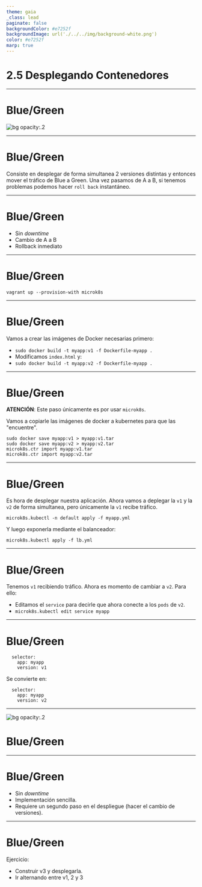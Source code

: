```yaml
---
theme: gaia
_class: lead
paginate: false
backgroundColor: #e7252f
backgroundImage: url('./../../img/background-white.png')
color: #e7252f
marp: true
---
```

<!-- _backgroundImage: url('./../img/background-red.png') -->
<!-- _color: white -->

# 2.5 Desplegando Contenedores

---
# Blue/Green
![bg opacity:.2](https://i.gifer.com/8H4k.gif)

---
# Blue/Green

Consiste en desplegar de forma simultanea 2 versiones distintas y entonces mover el tráfico de Blue a Green.
Una vez pasamos de A a B, si tenemos problemas podemos hacer `roll back` instantáneo.

---
# Blue/Green

- Sin _downtime_
- Cambio de A a B
- Rollback inmediato

---
# Blue/Green

`vagrant up --provision-with microk8s`

---
# Blue/Green

Vamos a crear las imágenes de Docker necesarias primero:

- `sudo docker build -t myapp:v1 -f Dockerfile-myapp .`
- Modificamos `index.html` y:
- `sudo docker build -t myapp:v2 -f Dockerfile-myapp .`

---
# Blue/Green

**ATENCIÓN**: Este paso únicamente es por usar `microk8s`.

Vamos a copiarle las imágenes de docker a kubernetes para que las "encuentre".

```
sudo docker save myapp:v1 > myapp:v1.tar
sudo docker save myapp:v2 > myapp:v2.tar
microk8s.ctr import myapp:v1.tar
microk8s.ctr import myapp:v2.tar
```

---
# Blue/Green

Es hora de desplegar nuestra aplicación. Ahora vamos a deplegar la `v1` y la `v2` de forma simultanea, pero únicamente la `v1` recibe tráfico.

`microk8s.kubectl -n default apply -f myapp.yml`

Y luego exponerla mediante el balanceador:

`microk8s.kubectl apply -f lb.yml`

---
# Blue/Green

Tenemos `v1` recibiendo tráfico. Ahora es momento de cambiar a `v2`. Para ello:

- Editamos el `service` para decirle que ahora conecte a los `pods` de `v2`.
- `microk8s.kubectl edit service myapp`

---
# Blue/Green
```
  selector:
    app: myapp
    version: v1
```
Se convierte en:
```
  selector:
    app: myapp
    version: v2
```

---
![bg opacity:.2](https://imagenes.20minutos.es/files/image_656_370/uploads/imagenes/2019/05/21/957237.jpg)
# Blue/Green

---
# Blue/Green
- Sin _downtime_
- Implementación sencilla.
- Requiere un segundo paso en el despliegue (hacer el cambio de versiones).

---
# Blue/Green

Ejercicio:

- Construir v3 y desplegarla.
- Ir alternando entre v1, 2 y 3
